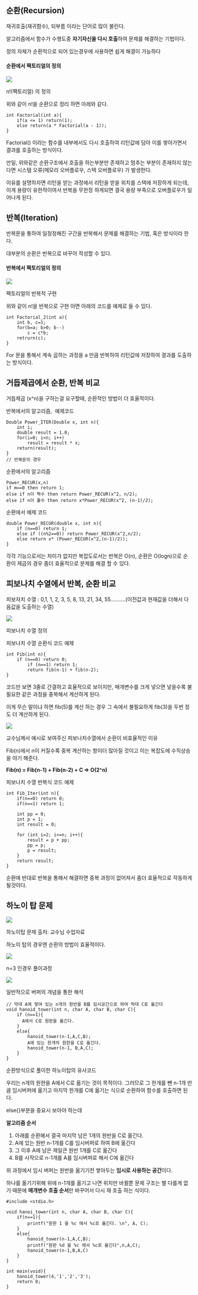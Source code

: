 ## 순환(Recursion)

재귀호출(재귀함수), 되부름 이라는 단어로 많이 불린다.

알고리즘에서 함수가 수행도중 **자기자신을 다시 호출**하여 문제를 해결하는 기법이다.

정의 자체가 순환적으로 되어 있는경우에 사용하면 쉽게 해결이 가능하다

#### 순환에서 팩토리얼의 정의

![](media/img-8.png)

n!(팩토리얼) 의 정의

위와 같이 n!을 순환으로 정리 하면 아래와 같다.

```
int Factorial(int a){
	if(a <= 1) return(1);
    else return(a * Factorial(a - 1));
}
```

Factorial() 이라는 함수를 내부에서도 다시 호출하여 리턴값에 담아 이를 쌓아가면서 결과를 호출하는 방식이다.

만일, 위와같은 순환구조에서 호출을 하는부분만 존재하고 멈추는 부분이 존재하지 않는다면 시스템 오류(메모리 오버플로우, 스택 오버플로우) 가 발생한다.

이유를 설명하자면 리턴을 받는 과정에서 리턴을 받을 위치를 스택에 저장하게 되는데, 이게 용량이 유한적이여서 반복을 무한정 하게되면 결국 용량 부족으로 오버플로우가 일어나게 된다.

## 반복(Iteration)

반복문을 통하여 일정정해진 구간을 반복해서 문제를 해결하는 기법, 혹은 방식이라 한다.

대부분의 순환은 반복으로 바꾸어 작성할 수 있다.

#### 반복에서 팩토리얼의 정의

![](media/img-9.png)

팩토리얼의 반복적 구현

위와 같이 n!을 반복으로 구현 아면 아래의 코드를 예제로 들 수 있다.

```
int Factorial_2(int a){
	int b, c=1;
    for(b=a; b>0; b--)
    	c = c*b;
    retrurn(c);   
}
```

For 문을 통해서 계속 곱하는 과정을 a 만큼 반복하여 리턴값에 저장하여 결과를 도출하는 방식이다. 

## 거듭제곱에서 순환, 반복 비교

거듭제곱 (x^n)을 구하는걸 요구할때, 순환적인 방법이 더 효율적이다.

반복에서의 알고리즘,  예제코드

```
Double Power_ITER(Double x, int n){
	int i;
    double result = 1.0;
	for(i=0; i<n; i++)
    	result = result * x;
    return(result);    
}
// 반복문의 경우
```

순환에서의 알고리즘

```
Power_RECUR(x,n)
if m==0 then return 1;
else if n이 짝수 then return Power_RECUR(x^2, n/2);
else if n이 홀수 then return x*Power_RECUR(x^2, (n-1)/2);
```

순환에서 예제 코드

```
double Power_RECUR(double x, int n){
	if (n==0) return 1;
    else if ((n%2==0)) return Power_RECUR(x^2,n/2);
    else return x* (Power_RECUR(x^2,(n-1)/2));
}
```

각각 기능으로서는 차이가 없지만 복잡도로서는 반복은 O(n), 순환은 O(logn)으로 순환이 제곱의 경우 좀더 효율적으로 문제를 해결 할 수 있다.

## 피보나치 수열에서 반복, 순환 비교

피보자치 수열 : 0,1, 1, 2, 3, 5, 8, 13, 21, 34, 55..........(이전값과 현재값을 더해서 다음값을 도출하는 수열) 

![](media/img-6.png)

피보나치 수열 정의

피보나치 수열 순환식 코드 예제

```
int Fib(int n){
	if (n==0) return 0;
    	if (n==1) return 1;
    	return fib(n-1) + fib(n-2);
}
```

코드만 보면 3줄로 간결하고 효율적으로 보이지만, 매개변수를 크게 넣으면 넣을수록 불필요한 같은 과정을 중복해서 계산하게 된다.

이게 무슨 말이냐 하면 fib(5)를 계산 하는 경우 그 속에서 불필요하게 fib(3)을 두번 정도 더 계산하게 된다.

![](media/img-7.png)

교수님께서 예시로 보여주신 피보나치수열에서 순환이 비효율적인 이유

Fib(n)에서 n이 커질수록 중복 계산하는 항이더 많아질 것이고 이는 복잡도에 수직상승을 야기 해준다.

**Fib(n) = Fib(n-1) + Fib(n-2) + C => O(2^n)**

피보나치 수열 반복식 코드 예제

```
int Fib_Iter(int n){
	if(n==0) return 0;
    if(n==1) return 1;
    
    int pp = 0;
    int p = 1;
    int result = 0;
    
    for (int i=2; i<=n; i++){
    	result = p + pp;
        pp = p;
        p = result;    
    }
    return result;
}
```

순환에 반대로 반복을 통해서 해결하면 중복 과정이 없어져서 좀더 효율적으로 작동하게 될것이다.

## 하노이 탑 문제

![](media/img-14.png)

하노이탑 문제 출처: 교수님 수업자료

하노이 탑의 경우엔 순환의 방법이 효율적이다.

![](media/img-15.png)

n=3 인경우 풀이과정

![](media/img-16.png)

일반적으로 버퍼의 개념을 통한 해석

```
// 막대 A에 쌓여 있는 n개의 원반을 B를 임시공간으로 하여 막대 C로 옮긴다
void hanoid_tower(int n, char A, char B, char C){
	if (n==1){
      A에서 C로 원판을 옮긴다.
    }
	else{
    	hanoid_tower(n-1,A,C,B);
        A에 있는 한개의 원한을 C로 옮긴다.
        hanoid_tower(n-1, B,A,C);
    }
}
```

순환방식으로 풀이한 하노이탑의 유사코드

우리는 n개의 원한을 A에서 C로 옮기는 것이 목적이다. 그러므로 그 한개를 뺀 n-1개 만큼 임시버퍼에 옮기고 마지막 한개를 C에 옮기는 식으로 순환하여 함수를 호출하면 된다.

else{}부분을 중요시 보아야 하는데

**알고리즘 순서**

1.  아래를 순환해서 결국 마지막 남은 1개의 원반을 C로 옮긴다.
2.  A에 있는 원반 n-1개를 C를 임시버퍼로 하여 B에 옮긴다
3.  그 이후 A에 남은 제일큰 원반 1개를 C로 옮긴다
4.  B를 시작으로 n-1개를 A를 임시버퍼로 해서 C에 옮긴다

위 과정에서 임시 버퍼는 원반을 옮기기전 쌓아두는 **임시로 사용하는 공간**이다.

하나를 옮기기위해 위에 n-1개를 옮기고 나면 위치만 바뀔뿐 문제 구조는 별 다를게 없기 때문에 **매개변수 호출 순서**만 바꾸어서 다시 재 호출 하는 식이다.

```
#include <stdio.h>

void hanoi_tower(int n, char A, char B, char C){
	if(n==1){
    	printf("원판 1 을 %c 에서 %c로 옮긴다. \n", A, C);
    }
    else{
    	hanoid_tower(n-1,A,C,B);
        printf("원판 %d 을 %c 에서 %c로 옮긴다",n,A,C);
        hanoid_tower(n-1,B,A,C)
    }
}

int main(void){
	hanoid_tower(4,'1','2','3');
    return 0;
}
```